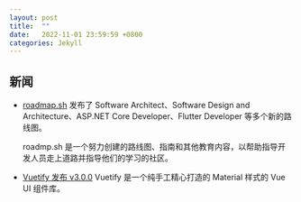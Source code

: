 ```yaml
---
layout: post
title:  ""
date:   2022-11-01 23:59:59 +0800
categories: Jekyll
---
```


## 新闻

- [roadmap.sh](https://roadmap.sh/) 发布了 Software Architect、Software Design and Architecture、ASP.NET Core Developer、Flutter Developer 等多个新的路线图。
  
  roadmp.sh 是一个努力创建的路线图、指南和其他教育内容，以帮助指导开发人员走上道路并指导他们的学习的社区。

- [Vuetify 发布 v3.0.0](https://github.com/vuetifyjs/vuetify/releases/tag/v3.0.0)
    Vuetify 是一个纯手工精心打造的 Material 样式的 Vue UI 组件库。
